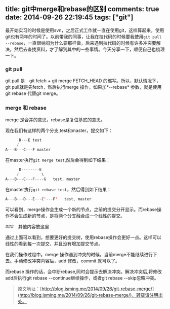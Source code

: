 title: git中merge和rebase的区别
comments: true
date: 2014-09-26 22:19:45
tags: ["git"]
---


最开始实习的时候是使用svn，之后正式工作就一直在使用git，这样算起来，使用git也有两年的时间了。以前带我的同事，让我在拉代码的时候要我使用`git pull --rebase`，一直很纳闷为什么要那样做，后来遇到拉代码的时候有许多冲突要解决，然后去查找资料，才了解到其中的一些事情。今天分享一下，顺便自己也梳理一下。

### git pull
git pull 是　git fetch + git merge FETCH_HEAD 的缩写。所以，默认情况下，git pull就是先fetch，然后执行merge 操作，如果加*--rebase* 参数，就是使用git rebase 代替git merge。

<!--more-->
### merge 和 rebase

merge 是合并的意思，rebase是复位基底的意思。

现在我们有这样的两个分支,test和master，提交如下：

```java
      D---E test
     /
A---B---C---F master
```

在master执行`git merge test`,然后会得到如下结果：

```java
      D--------E
     /          \
A---B---C---F----G   test, master
```

在master执行`git rebase test`，然后得到如下结果：

```java
A---B---D---E---C'---F'   test, master  
```

可以看到，merge操作会生成一个新的节点，之前的提交分开显示。而rebase操作不会生成新的节点，是将两个分支融合成一个线性的提交。

###　其他内容放这里

通过上面可以看到，想要更好的提交树，使用rebase操作会更好一点。这样可以线性的看到每一次提交，并且没有增加提交节点。

在我们操作过程中。merge 操作遇到冲突的时候，当前merge不能继续进行下去。手动修改冲突内容后，add 修改，commit 就可以了。

而rebase 操作的话，会中断rebase,同时会提示去解决冲突。解决冲突后,将修改add后执行git rebase --continue继续操作，或者git rebase --skip忽略冲突。

>原文地址：[http://blog.isming.me/2014/09/26/git-rebase-merge/](http://blog.isming.me/2014/09/26/git-rebase-merge/)，转载请注明出处。
